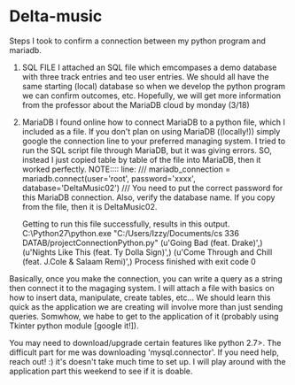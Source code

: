 # Delta-music
Steps I took to confirm a connection between my python program and mariadb. 
  1) SQL FILE
      I attached an SQL file which emcompases a demo database with three track entries and teo user entries. 
      We should all have the same starting (local) database so when we develop the python program we can confirm outcomes, etc.
      Hopefully, we will get more information from the professor about the MariaDB cloud by monday (3/18)
  2) MariaDB
      I found online how to connect MariaDB to a python file, which I included as a file. If you don't plan on using MariaDB ((locally!))
      simply google the connection line to your preferred managing system. I tried to run the SQL script file through MariaDB, but it was
      giving errors. SO, instead I just copied table by table of the file into MariaDB, then it worked perfectly. 
      NOTE:::: 
            line: /// mariadb_connection = mariadb.connect(user='root', password='xxxx', database='DeltaMusic02') ///
      You need to put the correct password for this MariaDB connection. Also, verify the database name. If you copy from the file, then
      it is DeltaMusic02. 
      
      Getting to run this file successfully, results in this output. 
          C:\Python27\python.exe "C:/Users/Izzy/Documents/cs 336 DATAB/projectConnectionPython.py"
           (u'Going Bad (feat. Drake)',)
           (u'Nights Like This (feat. Ty Dolla Sign)',)
           (u'Come Through and Chill (feat. J.Cole & Salaam Remi)',)
          Process finished with exit code 0

Basically, once you make the connection, you can write a query as a string then connect it to the magaging system. 
I will attach a file with basics on how to insert data, manipulate, create tables, etc...
We should learn this quick as the application we are creating will involve more than just sending queries. Somwhow, we habe to get
to the application of it (probably using Tkinter python module [google it!]). 

You may need to download/upgrade certain features like python 2.7>. The difficult part for me was downloading 'mysql.connector'. 
If you need help, reach out! :) it's doesn't take much time to set up. I will play around with the application part this weekend to see
if it is doable. 
